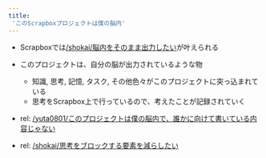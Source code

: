 ```yaml
---
title:
 'このScrapboxプロジェクトは僕の脳内'
---
```


- Scrapboxでは[/shokai/脳内をそのまま出力したい](https://scrapbox.io/shokai/脳内をそのまま出力したい)が叶えられる

- このプロジェクトは、自分の脳が出力されているような物
    - 知識, 思考, 記憶, タスク, その他色々がこのプロジェクトに突っ込まれている
    - 思考をScrapbox上で行っているので、考えたことが記録されていく

- rel: [/yuta0801/このプロジェクトは僕の脳内で、誰かに向けて書いている内容じゃない](https://scrapbox.io/yuta0801/このプロジェクトは僕の脳内で、誰かに向けて書いている内容じゃない)
- rel: [/shokai/思考をブロックする要素を減らしたい](https://scrapbox.io/shokai/思考をブロックする要素を減らしたい)